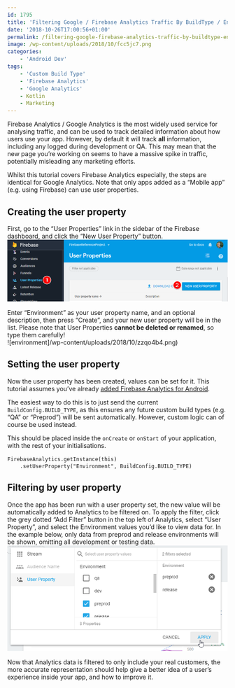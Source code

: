```yaml
---
id: 1795
title: 'Filtering Google / Firebase Analytics Traffic By BuildType / Environment On Android'
date: '2018-10-26T17:00:56+01:00'
permalink: /filtering-google-firebase-analytics-traffic-by-buildtype-environment-on-android/
image: /wp-content/uploads/2018/10/fcc5jc7.png
categories:
    - 'Android Dev'
tags:
    - 'Custom Build Type'
    - 'Firebase Analytics'
    - 'Google Analytics'
    - Kotlin
    - Marketing
---
```


Firebase Analytics / Google Analytics is the most widely used service for analysing traffic, and can be used to track detailed information about how users use your app. However, by default it will track **all** information, including any logged during development or QA. This may mean that the new page you’re working on seems to have a massive spike in traffic, potentially misleading any marketing efforts.

Whilst this tutorial covers Firebase Analytics especially, the steps are identical for Google Analytics. Note that only apps added as a “Mobile app” (e.g. using Firebase) can use user properties.

## Creating the user property

First, go to the “User Properties” link in the sidebar of the Firebase dashboard, and click the “New User Property” button.  
![user properties](/wp-content/uploads/2018/10/alnvs2o.png)

Enter “Environment” as your user property name, and an optional description, then press “Create”, and your new user property will be in the list. Please note that User Properties **cannot be deleted or renamed**, so type them carefully!  
![environment]/wp-content/uploads/2018/10/zzqo4b4.png)

## Setting the user property

Now the user property has been created, values can be set for it. This tutorial assumes you’ve already [added Firebase Analytics for Android](https://firebase.google.com/docs/analytics/android/start/).

The easiest way to do this is to just send the current `BuildConfig.BUILD_TYPE`, as this ensures any future custom build types (e.g. “QA” or “Preprod”) will be sent automatically. However, custom logic can of course be used instead.

This should be placed inside the `onCreate` or `onStart` of your application, with the rest of your initialisations.

```
FirebaseAnalytics.getInstance(this)
    .setUserProperty("Environment", BuildConfig.BUILD_TYPE)
```

## Filtering by user property

Once the app has been run with a user property set, the new value will be automatically added to Analytics to be filtered on. To apply the filter, click the grey dotted “Add Filter” button in the top left of Analytics, select “User Property”, and select the Environment values you’d like to view data for. In the example below, only data from preprod and release environments will be shown, omitting all development or testing data.  
![user property](/wp-content/uploads/2018/10/ty3mwzp.png)

Now that Analytics data is filtered to only include your real customers, the more accurate representation should help give a better idea of a user’s experience inside your app, and how to improve it.